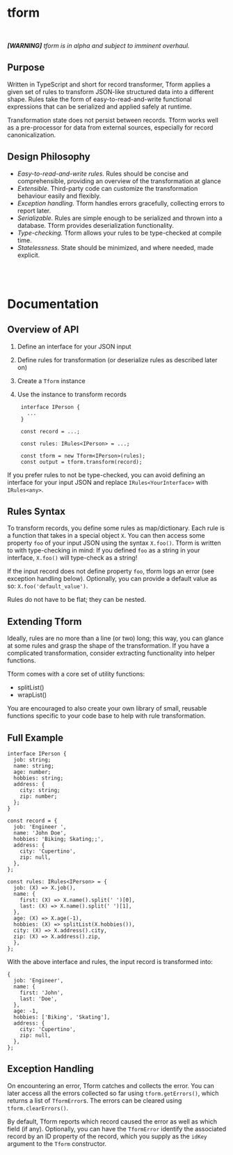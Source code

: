 # tform

<br>

_**[WARNING]** tform is in alpha and subject to imminent overhaul._ 

## Purpose

Written in TypeScript and short for record transformer, Tform applies a given set of rules to transform JSON-like structured data into a different shape. Rules take the form of easy-to-read-and-write functional expressions that can be serialized and applied safely at runtime.

Transformation state does not persist between records. Tform works well as a pre-processor for data from external sources, especially for record canonicalization.


## Design Philosophy

* *Easy-to-read-and-write rules.* Rules should be concise and comprehensible, providing an overview of the transformation at glance  
* *Extensible.* Third-party code can customize the transformation behaviour easily and flexibly.
* *Exception handling.* Tform handles errors gracefully, collecting errors to report later.
* *Serializable.* Rules are simple enough to be serialized and thrown into a database. Tform provides deserialization functionality.
* *Type-checking.* Tform allows your rules to be type-checked at compile time. 
* *Statelessness.* State should be minimized, and where needed, made explicit.


<br>
<br>

 
# Documentation

## Overview of API

1. Define an interface for your JSON input
1. Define rules for transformation (or deserialize rules as described later on)
1. Create a `Tform` instance
1. Use the instance to transform records
 

        interface IPerson {
          ...
        }
    
        const record = ...;
    
        const rules: IRules<IPerson> = ...;
    
        const tform = new Tform<IPerson>(rules);
        const output = tform.transform(record);
    
    
If you prefer rules to not be type-checked, you can avoid defining an interface for your input JSON and replace `IRules<YourInterface>` with `IRules<any>`.
    
    
## Rules Syntax

To transform records, you define some rules as map/dictionary. Each rule is a function that takes in a special object `X`. You can then access some property `foo` of your input JSON using the syntax `X.foo()`. Tform is written to with type-checking in mind: If you defined `foo` as a string in your interface, `X.foo()` will type-check as a string!

If the input record does not define property `foo`, tform logs an error (see exception handling below). Optionally, you can provide a default value as so: `X.foo('default_value')`.   

Rules do not have to be flat; they can be nested.


## Extending Tform

Ideally, rules are no more than a line (or two) long; this way, you can glance at some rules and grasp the shape of the transformation. If you have a complicated transformation, consider extracting functionality into helper functions.

Tform comes with a core set of utility functions:

* splitList()
* wrapList()

You are encouraged to also create your own library of small, reusable functions specific to your code base to help with rule transformation. 


## Full Example

    interface IPerson {
      job: string;
      name: string;
      age: number;
      hobbies: string;
      address: {
        city: string;
        zip: number;
      };
    } 
    
    const record = {
      job: 'Engineer ',
      name: 'John Doe',
      hobbies: 'Biking; Skating;;',
      address: {
        city: 'Cupertino',
        zip: null,
      },
    };
    
    const rules: IRules<IPerson> = {
      job: (X) => X.job(),
      name: {
        first: (X) => X.name().split(' ')[0],
        last: (X) => X.name().split(' ')[1],
      },
      age: (X) => X.age(-1),
      hobbies: (X) => splitList(X.hobbies()),
      city: (X) => X.address().city,
      zip: (X) => X.address().zip,
      },
    };
    
With the above interface and rules, the input record is transformed into:

    {
      job: 'Engineer',
      name: {
        first: 'John',
        last: 'Doe',
      },
      age: -1,
      hobbies: ['Biking', 'Skating'],
      address: {
        city: 'Cupertino',
        zip: null,
      },
    }; 
 

## Exception Handling

On encountering an error, Tform catches and collects the error. You can later access all the errors collected so far using `tform.getErrors()`, which returns a list of `TformError`s. The errors can be cleared using `tform.clearErrors()`.

By default, Tform reports which record caused the error as well as which field (if any). Optionally, you can have the `TformError` identify the associated record by an ID property of the record, which you supply as the `idKey` argument to the `Tform` constructor.
